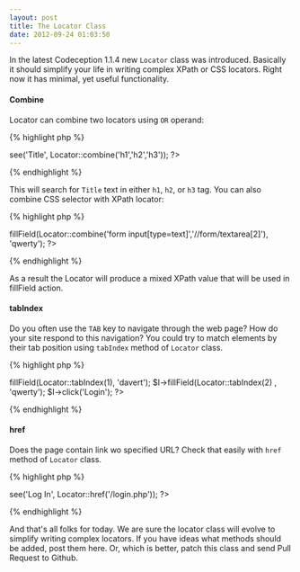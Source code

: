 ```yaml
---
layout: post
title: The Locator Class
date: 2012-09-24 01:03:50
---
```


In the latest Codeception 1.1.4 new `Locator` class was introduced. Basically it should simplify your life in writing complex XPath or CSS locators. Right now it has minimal, yet useful functionality. 

#### Combine

Locator can combine two locators using `OR` operand:

{% highlight php %}
<?php
use \Codeception\Util\Locator;

$I->see('Title', Locator::combine('h1','h2','h3'));
?>
{% endhighlight %}

This will search for `Title` text in either `h1`, `h2`, or `h3` tag. You can also combine CSS selector with XPath locator:

{% highlight php %}
<?php
use \Codeception\Util\Locator;

$I->fillField(Locator::combine('form input[type=text]','//form/textarea[2]'), 'qwerty');
?>
{% endhighlight %}

As a result the Locator will produce a mixed XPath value that will be used in fillField action.

#### tabIndex

Do you often use the `TAB` key to navigate through the web page? How do your site respond to this navigation? 
You could try to match elements by their tab position using `tabIndex` method of `Locator` class.

{% highlight php %}
<?php
use \Codeception\Util\Locator;

$I->fillField(Locator::tabIndex(1), 'davert');
$I->fillField(Locator::tabIndex(2) , 'qwerty');
$I->click('Login');
?>
{% endhighlight %}

#### href

Does the page contain link wo specified URL? Check that easily with `href` method of `Locator` class.

{% highlight php %}
<?php
use \Codeception\Util\Locator;

$I->see('Log In', Locator::href('/login.php'));
?>
{% endhighlight %}

And that's all folks for today. We are sure the locator class will evolve to simplify writing complex locators. If you have ideas what methods should be added, post them here. Or, which is better, patch this class and send Pull Request to Github.